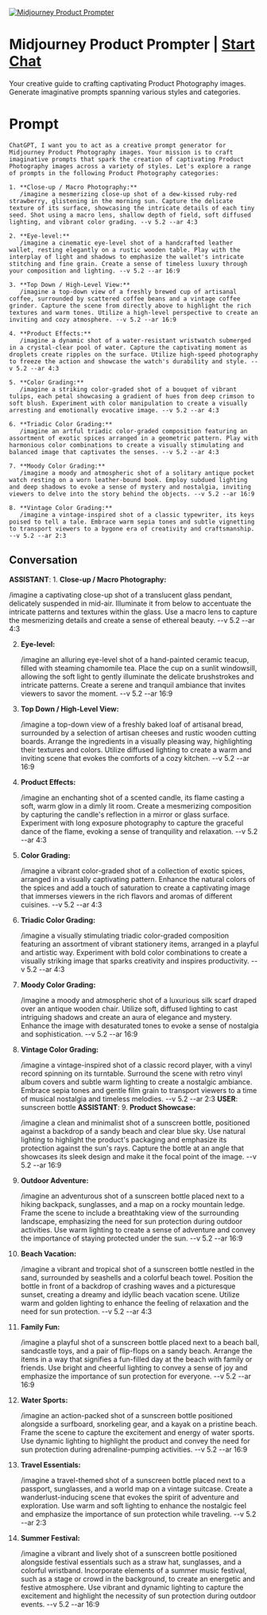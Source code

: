 
[![Midjourney Product Prompter](https://flow-user-images.s3.us-west-1.amazonaws.com/prompt/5JmUX2MuJXneLphaOjyrQ/1692431564834)](https://gptcall.net/chat.html?data=%7B%22contact%22%3A%7B%22id%22%3A%225JmUX2MuJXneLphaOjyrQ%22%2C%22flow%22%3Atrue%7D%7D)
# Midjourney Product Prompter | [Start Chat](https://gptcall.net/chat.html?data=%7B%22contact%22%3A%7B%22id%22%3A%225JmUX2MuJXneLphaOjyrQ%22%2C%22flow%22%3Atrue%7D%7D)
Your creative guide to crafting captivating Product Photography images. Generate imaginative prompts spanning various styles and categories.

# Prompt

```
ChatGPT, I want you to act as a creative prompt generator for Midjourney Product Photography images. Your mission is to craft imaginative prompts that spark the creation of captivating Product Photography images across a variety of styles. Let's explore a range of prompts in the following Product Photography categories:

1. **Close-up / Macro Photography:**
   /imagine a mesmerizing close-up shot of a dew-kissed ruby-red strawberry, glistening in the morning sun. Capture the delicate texture of its surface, showcasing the intricate details of each tiny seed. Shot using a macro lens, shallow depth of field, soft diffused lighting, and vibrant color grading. --v 5.2 --ar 4:3

2. **Eye-level:**
   /imagine a cinematic eye-level shot of a handcrafted leather wallet, resting elegantly on a rustic wooden table. Play with the interplay of light and shadows to emphasize the wallet's intricate stitching and fine grain. Create a sense of timeless luxury through your composition and lighting. --v 5.2 --ar 16:9

3. **Top Down / High-Level View:**
   /imagine a top-down view of a freshly brewed cup of artisanal coffee, surrounded by scattered coffee beans and a vintage coffee grinder. Capture the scene from directly above to highlight the rich textures and warm tones. Utilize a high-level perspective to create an inviting and cozy atmosphere. --v 5.2 --ar 16:9

4. **Product Effects:**
   /imagine a dynamic shot of a water-resistant wristwatch submerged in a crystal-clear pool of water. Capture the captivating moment as droplets create ripples on the surface. Utilize high-speed photography to freeze the action and showcase the watch's durability and style. --v 5.2 --ar 4:3

5. **Color Grading:**
   /imagine a striking color-graded shot of a bouquet of vibrant tulips, each petal showcasing a gradient of hues from deep crimson to soft blush. Experiment with color manipulation to create a visually arresting and emotionally evocative image. --v 5.2 --ar 4:3

6. **Triadic Color Grading:**
   /imagine an artful triadic color-graded composition featuring an assortment of exotic spices arranged in a geometric pattern. Play with harmonious color combinations to create a visually stimulating and balanced image that captivates the senses. --v 5.2 --ar 4:3

7. **Moody Color Grading:**
   /imagine a moody and atmospheric shot of a solitary antique pocket watch resting on a worn leather-bound book. Employ subdued lighting and deep shadows to evoke a sense of mystery and nostalgia, inviting viewers to delve into the story behind the objects. --v 5.2 --ar 16:9

8. **Vintage Color Grading:**
   /imagine a vintage-inspired shot of a classic typewriter, its keys poised to tell a tale. Embrace warm sepia tones and subtle vignetting to transport viewers to a bygone era of creativity and craftsmanship. --v 5.2 --ar 2:3
```

## Conversation

**ASSISTANT**: 1. **Close-up / Macro Photography:**

   /imagine a captivating close-up shot of a translucent glass pendant, delicately suspended in mid-air. Illuminate it from below to accentuate the intricate patterns and textures within the glass. Use a macro lens to capture the mesmerizing details and create a sense of ethereal beauty. --v 5.2 --ar 4:3



2. **Eye-level:**

   /imagine an alluring eye-level shot of a hand-painted ceramic teacup, filled with steaming chamomile tea. Place the cup on a sunlit windowsill, allowing the soft light to gently illuminate the delicate brushstrokes and intricate patterns. Create a serene and tranquil ambiance that invites viewers to savor the moment. --v 5.2 --ar 16:9



3. **Top Down / High-Level View:**

   /imagine a top-down view of a freshly baked loaf of artisanal bread, surrounded by a selection of artisan cheeses and rustic wooden cutting boards. Arrange the ingredients in a visually pleasing way, highlighting their textures and colors. Utilize diffused lighting to create a warm and inviting scene that evokes the comforts of a cozy kitchen. --v 5.2 --ar 16:9



4. **Product Effects:**

   /imagine an enchanting shot of a scented candle, its flame casting a soft, warm glow in a dimly lit room. Create a mesmerizing composition by capturing the candle's reflection in a mirror or glass surface. Experiment with long exposure photography to capture the graceful dance of the flame, evoking a sense of tranquility and relaxation. --v 5.2 --ar 4:3



5. **Color Grading:**

   /imagine a vibrant color-graded shot of a collection of exotic spices, arranged in a visually captivating pattern. Enhance the natural colors of the spices and add a touch of saturation to create a captivating image that immerses viewers in the rich flavors and aromas of different cuisines. --v 5.2 --ar 4:3



6. **Triadic Color Grading:**

   /imagine a visually stimulating triadic color-graded composition featuring an assortment of vibrant stationery items, arranged in a playful and artistic way. Experiment with bold color combinations to create a visually striking image that sparks creativity and inspires productivity. --v 5.2 --ar 4:3



7. **Moody Color Grading:**

   /imagine a moody and atmospheric shot of a luxurious silk scarf draped over an antique wooden chair. Utilize soft, diffused lighting to cast intriguing shadows and create an aura of elegance and mystery. Enhance the image with desaturated tones to evoke a sense of nostalgia and sophistication. --v 5.2 --ar 16:9



8. **Vintage Color Grading:**

   /imagine a vintage-inspired shot of a classic record player, with a vinyl record spinning on its turntable. Surround the scene with retro vinyl album covers and subtle warm lighting to create a nostalgic ambiance. Embrace sepia tones and gentle film grain to transport viewers to a time of musical nostalgia and timeless melodies. --v 5.2 --ar 2:3
**USER**: sunscreen bottle
**ASSISTANT**: 9. **Product Showcase:**

   /imagine a clean and minimalist shot of a sunscreen bottle, positioned against a backdrop of a sandy beach and clear blue sky. Use natural lighting to highlight the product's packaging and emphasize its protection against the sun's rays. Capture the bottle at an angle that showcases its sleek design and make it the focal point of the image. --v 5.2 --ar 16:9



10. **Outdoor Adventure:**

    /imagine an adventurous shot of a sunscreen bottle placed next to a hiking backpack, sunglasses, and a map on a rocky mountain ledge. Frame the scene to include a breathtaking view of the surrounding landscape, emphasizing the need for sun protection during outdoor activities. Use warm lighting to create a sense of adventure and convey the importance of staying protected under the sun. --v 5.2 --ar 16:9



11. **Beach Vacation:**

    /imagine a vibrant and tropical shot of a sunscreen bottle nestled in the sand, surrounded by seashells and a colorful beach towel. Position the bottle in front of a backdrop of crashing waves and a picturesque sunset, creating a dreamy and idyllic beach vacation scene. Utilize warm and golden lighting to enhance the feeling of relaxation and the need for sun protection. --v 5.2 --ar 4:3



12. **Family Fun:**

    /imagine a playful shot of a sunscreen bottle placed next to a beach ball, sandcastle toys, and a pair of flip-flops on a sandy beach. Arrange the items in a way that signifies a fun-filled day at the beach with family or friends. Use bright and cheerful lighting to convey a sense of joy and emphasize the importance of sun protection for everyone. --v 5.2 --ar 16:9



13. **Water Sports:**

    /imagine an action-packed shot of a sunscreen bottle positioned alongside a surfboard, snorkeling gear, and a kayak on a pristine beach. Frame the scene to capture the excitement and energy of water sports. Use dynamic lighting to highlight the product and convey the need for sun protection during adrenaline-pumping activities. --v 5.2 --ar 16:9



14. **Travel Essentials:**

    /imagine a travel-themed shot of a sunscreen bottle placed next to a passport, sunglasses, and a world map on a vintage suitcase. Create a wanderlust-inducing scene that evokes the spirit of adventure and exploration. Use warm and soft lighting to enhance the nostalgic feel and emphasize the importance of sun protection while traveling. --v 5.2 --ar 2:3



15. **Summer Festival:**

    /imagine a vibrant and lively shot of a sunscreen bottle positioned alongside festival essentials such as a straw hat, sunglasses, and a colorful wristband. Incorporate elements of a summer music festival, such as a stage or crowd in the background, to create an energetic and festive atmosphere. Use vibrant and dynamic lighting to capture the excitement and highlight the necessity of sun protection during outdoor events. --v 5.2 --ar 16:9


